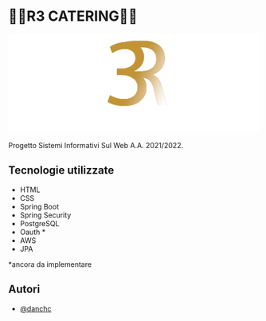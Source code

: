 
# 🥐🥞R3 CATERING🥞🥐
![logo](https://raw.githubusercontent.com/danchc/Catering/99131c91055a0c6662427f9a9abb97b9bb630fdf/src/main/resources/static/images/r3-logo-v1.png?token=GHSAT0AAAAAABTUQLRIOZ3GOVPMB25PSO3EYUM44IQ)

Progetto Sistemi Informativi Sul Web A.A. 2021/2022.




## Tecnologie utilizzate

- HTML
- CSS
- Spring Boot
- Spring Security
- PostgreSQL
- Oauth *
- AWS
- JPA

*ancora da implementare


## Autori

- [@danchc](https://www.github.com/danchc)

